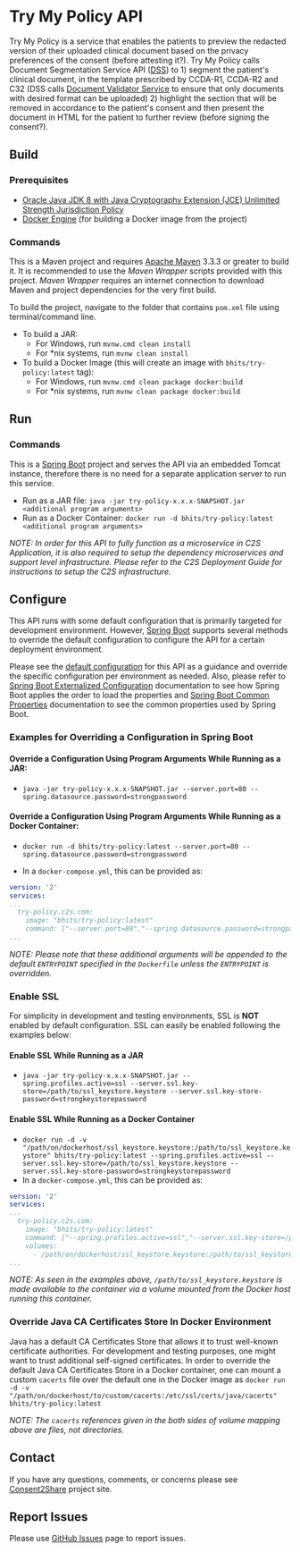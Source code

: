 # Try My Policy API

Try My Policy is a service that enables the patients to preview the redacted version of their uploaded clinical document based on the privacy preferences of the consent (before attesting it?). Try My Policy calls Document Segmentation Service API ([DSS](https://github.com/FEISystems/dss-api)) to 1) segment the patient's clinical document, in the template prescribed by CCDA-R1, CCDA-R2 and C32 (DSS calls [Document Validator Service](https://github.com/FEISystems/document-validator) to ensure that only documents with desired format can be uploaded) 2) highlight the section that will be removed in accordance to the patient's consent and then present the document in HTML for the patient to further review (before signing the consent?).

## Build

### Prerequisites

+ [Oracle Java JDK 8 with Java Cryptography Extension (JCE) Unlimited Strength Jurisdiction Policy](http://www.oracle.com/technetwork/java/javase/downloads/index.html)
+ [Docker Engine](https://docs.docker.com/engine/installation/) (for building a Docker image from the project)

### Commands

This is a Maven project and requires [Apache Maven](https://maven.apache.org/) 3.3.3 or greater to build it. It is recommended to use the *Maven Wrapper* scripts provided with this project. *Maven Wrapper* requires an internet connection to download Maven and project dependencies for the very first build.

To build the project, navigate to the folder that contains `pom.xml` file using terminal/command line.

+ To build a JAR:
    + For Windows, run `mvnw.cmd clean install`
    + For *nix systems, run `mvnw clean install`
+ To build a Docker Image (this will create an image with `bhits/try-policy:latest` tag):
    + For Windows, run `mvnw.cmd clean package docker:build`
    + For *nix systems, run `mvnw clean package docker:build`

## Run

### Commands

This is a [Spring Boot](https://projects.spring.io/spring-boot/) project and serves the API via an embedded Tomcat instance, therefore there is no need for a separate application server to run this service.
+ Run as a JAR file: `java -jar try-policy-x.x.x-SNAPSHOT.jar <additional program arguments>`
+ Run as a Docker Container: `docker run -d bhits/try-policy:latest <additional program arguments>`

*NOTE: In order for this API to fully function as a microservice in C2S Application, it is also required to setup the dependency microservices and support level infrastructure. Please refer to the C2S Deployment Guide for instructions to setup the C2S infrastructure.*

## Configure

This API runs with some default configuration that is primarily targeted for development environment. However, [Spring Boot](https://projects.spring.io/spring-boot/) supports several methods to override the default configuration to configure the API for a certain deployment environment.

Please see the [default configuration](tryPolicy/src/main/resources/application.yml) for this API as a guidance and override the specific configuration per environment as needed. Also, please refer to [Spring Boot Externalized Configuration](http://docs.spring.io/spring-boot/docs/current/reference/html/boot-features-external-config.html) documentation to see how Spring Boot applies the order to load the properties and [Spring Boot Common Properties](http://docs.spring.io/spring-boot/docs/current/reference/html/common-application-properties.html) documentation to see the common properties used by Spring Boot.

### Examples for Overriding a Configuration in Spring Boot

#### Override a Configuration Using Program Arguments While Running as a JAR:

+ `java -jar try-policy-x.x.x-SNAPSHOT.jar --server.port=80 --spring.datasource.password=strongpassword`

#### Override a Configuration Using Program Arguments While Running as a Docker Container:

+ `docker run -d bhits/try-policy:latest --server.port=80 --spring.datasource.password=strongpassword`

+ In a `docker-compose.yml`, this can be provided as:
```yml
version: '2'
services:
...
  try-policy.c2s.com:
    image: "bhits/try-policy:latest"
    command: ["--server.port=80","--spring.datasource.password=strongpassword"]
...
```
*NOTE: Please note that these additional arguments will be appended to the default `ENTRYPOINT` specified in the `Dockerfile` unless the `ENTRYPOINT` is overridden.*

### Enable SSL

For simplicity in development and testing environments, SSL is **NOT** enabled by default configuration. SSL can easily be enabled following the examples below:

#### Enable SSL While Running as a JAR

+ `java -jar try-policy-x.x.x-SNAPSHOT.jar --spring.profiles.active=ssl --server.ssl.key-store=/path/to/ssl_keystore.keystore --server.ssl.key-store-password=strongkeystorepassword`

#### Enable SSL While Running as a Docker Container

+ `docker run -d -v "/path/on/dockerhost/ssl_keystore.keystore:/path/to/ssl_keystore.keystore" bhits/try-policy:latest --spring.profiles.active=ssl --server.ssl.key-store=/path/to/ssl_keystore.keystore --server.ssl.key-store-password=strongkeystorepassword`
+ In a `docker-compose.yml`, this can be provided as:
```yml
version: '2'
services:
...
  try-policy.c2s.com:
    image: "bhits/try-policy:latest"
    command: ["--spring.profiles.active=ssl","--server.ssl.key-store=/path/to/ssl_keystore.keystore", "--server.ssl.key-store-password=strongkeystorepassword"]
    volumes:
      - /path/on/dockerhost/ssl_keystore.keystore:/path/to/ssl_keystore.keystore
...
```

*NOTE: As seen in the examples above, `/path/to/ssl_keystore.keystore` is made available to the container via a volume mounted from the Docker host running this container.*

### Override Java CA Certificates Store In Docker Environment

Java has a default CA Certificates Store that allows it to trust well-known certificate authorities. For development and testing purposes, one might want to trust additional self-signed certificates. In order to override the default Java CA Certificates Store in a Docker container, one can mount a custom `cacerts` file over the default one in the Docker image as `docker run -d -v "/path/on/dockerhost/to/custom/cacerts:/etc/ssl/certs/java/cacerts" bhits/try-policy:latest`

*NOTE: The `cacerts` references given in the both sides of volume mapping above are files, not directories.*

[//]: # (## API Documentation)

[//]: # (## Notes)

[//]: # (## Contribute)

## Contact

If you have any questions, comments, or concerns please see [Consent2Share]() project site.

## Report Issues

Please use [GitHub Issues](https://github.com/bhits/try-policy-api/issues) page to report issues.

[//]: # (License)
